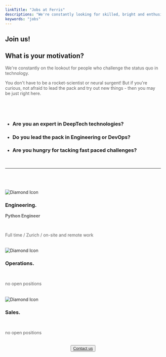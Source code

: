 ```yaml
---
linkTitle: "Jobs at Ferris"
descriptions: "We're constantly looking for skilled, bright and enthusiastic people, who fit like a glove into our team."
keywords: "jobs"
---
```


<!-- INTEGRATIONS HEADER -->
<section class="sub-header">
	<h1 id="solutions-top">Join us!</h1>
	<p></p>
</section>

<!-- PAGE INTRO -->
<section class="padding-block-900" style="background-color: var(--clr-primary-white)">
  <div class="container">
    <div class="even-columns">
      <div class="flow text-left-sm-only margin" style="--flow-spacer: 1.5rem">
        <h2 class="fs-secondary-heading fw-bold">
          What is your motivation?
        </h2>
        <p class="lead-black-m" style="opacity: 0.7">
        	We're constantly on the lookout for people who challenge the status quo in technology.
		</p>
        <p class="lead-black-m" style="opacity: 0.7">
			You don't have to be a rocket-scientist or neural surgent! But if you're curious, not afraid to lead the pack and try out new things - then you may be just right here.
        </p>
      </div>
      <div>
        <ul class="numbered-items | flow" role="list" style="margin-top: 5rem" data-type="red">
          <li>
            <div class="flow" style="--flow-spacer: 1em;">
              <h3 class="numbered-items__title | fw-bold">
                Are you an expert in DeepTech technologies?
              </h3>
            </div>
          </li>
          <li>
            <div class="flow" style="--flow-spacer: 1em">
              <h3 class="numbered-items__title | fw-bold">
                Do you lead the pack in Engineering or DevOps?
              </h3>
            </div>
          </li>
          <li>
            <div class="flow" style="--flow-spacer: 1em">
              <h3 class="numbered-items__title | fw-bold">
                Are you hungry for tacking fast paced challenges?
              </h3>
            </div>
          </li>
        </ul>
      </div>
    </div>
  </div>
</section>

<!-- Horizontal Line  -->
<hr class="hr-text-red" data-content="Open Positions" style="margin-block: 3rem" />

<!-- Business Innovation section-->
<section class="padding-block-400" style="padding-bottom: 5rem">
  <div class="container">
    <div class="three-columns">
		<div class="column-noborder">
	  		<img src="/img/diamond-1.svg"
        	alt="Diamond Icon"
          	style="padding-top: 1.2rem; max-height: 100px"/>
       			<h3 class="fs-sub-heading fw-bold">Engineering.</h3>
        		<p class="fw-regular"
          			style="color: var(--clr-primary-black); text-align: justify; font-size: var(--fs-600); opacity: 0.7; font-weight: bolder">
          			Python Engineer
      			</p>
                <br>
                <p class="fw-regular"
          			style="color: var(--clr-primary-black); text-align: justify; font-size: var(--fs-600); opacity: 0.7;">
          			Full time / Zurich / on-site and remote work
      			</p>
		</div>
    <div class="three-columns">
		<div class="column-noborder">
	  		<img src="/img/diamond-2.svg" alt="Diamond Icon" style="padding-top: 1.2rem; max-height: 100px"/>
       			<h3 class="fs-sub-heading fw-bold">Operations.</h3>
        		<p class="fw-regular"
          			style="color: var(--clr-primary-black); text-align: justify; font-size: var(--fs-600); opacity: 0.7; font-weight: bolder"></p>
                <br>
                <p class="fw-regular"
          			style="color: var(--clr-primary-black); text-align: justify; font-size: var(--fs-600); opacity: 0.7;">no open positions
      			</p>
		</div>
	</div>
	    <div class="three-columns">
		<div class="column-noborder">
	  		<img src="/img/diamond-3.svg" alt="Diamond Icon" style="padding-top: 1.2rem; max-height: 100px"/>
       			<h3 class="fs-sub-heading fw-bold">Sales.</h3>
        		<p class="fw-regular"
          			style="color: var(--clr-primary-black); text-align: justify; font-size: var(--fs-600); opacity: 0.7; font-weight: bolder"></p>
                <br>
                <p class="fw-regular"
          			style="color: var(--clr-primary-black); text-align: justify; font-size: var(--fs-600); opacity: 0.7;">no open positions
      			</p>
		</div>
	</div>
	<div>
	</div>
	<div style="text-align: center;">
    	<button class="button" style="margin: 2rem auto; display: block;">
		<a href="/contact" target="_blank">Contact us</a></button>
	</div>
</section>

<!-- Aivie Web Tracker -->
<script>
	(function (w, d, t, u, n, a, m) {
    w["MauticTrackingObject"] = n;
    (w[n] =
    w[n] ||
    function () {
    (w[n].q = w[n].q || []).push(arguments);
    }),
        (a = d.createElement(t)),
        (m = d.getElementsByTagName(t)[0]);
        a.async = 1;
        a.src = u;
        m.parentNode.insertBefore(a, m);
    })(window, document, "script", "https://m.ferrislabs.net/mtc.js", "mt");
      mt("send", "pageview");
</script>
